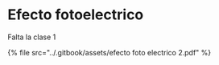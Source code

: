 # Efecto fotoelectrico

Falta la clase 1

{% file src="../.gitbook/assets/efecto foto electrico 2.pdf" %}
